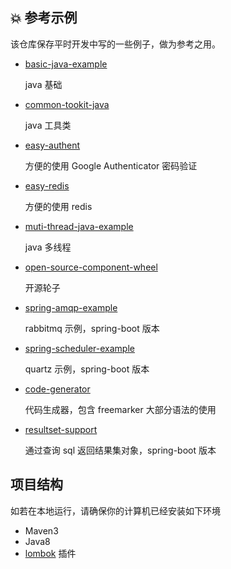##  :boom: 参考示例

该仓库保存平时开发中写的一些例子，做为参考之用。


* [basic-java-example](https://github.com/pleuvoir/dev-samples-for-reference/tree/master/basic-java-example)

  java 基础

* [common-tookit-java](https://github.com/pleuvoir/dev-samples-for-reference/tree/master/common-tookit-java)

  java 工具类

* [easy-authent](https://github.com/pleuvoir/dev-samples-for-reference/tree/master/easy-authent)

  方便的使用 Google Authenticator 密码验证

* [easy-redis](https://github.com/pleuvoir/dev-samples-for-reference/tree/master/easy-redis)

  方便的使用 redis

* [muti-thread-java-example](https://github.com/pleuvoir/dev-samples-for-reference/tree/master/muti-thread-java-example)

  java 多线程

* [open-source-component-wheel](https://github.com/pleuvoir/dev-samples-for-reference/tree/master/open-source-component-wheel)

  开源轮子

* [spring-amqp-example](https://github.com/pleuvoir/dev-samples-for-reference/tree/master/spring-amqp-example)

  rabbitmq 示例，spring-boot 版本

* [spring-scheduler-example](https://github.com/pleuvoir/dev-samples-for-reference/tree/master/spring-scheduler-example)

  quartz 示例，spring-boot 版本

* [code-generator](https://github.com/pleuvoir/reference-samples/tree/master/code-generator)

  代码生成器，包含 freemarker 大部分语法的使用

* [resultset-support](https://github.com/pleuvoir/reference-samples/tree/master/resultset-support)

  通过查询 sql 返回结果集对象，spring-boot 版本
   
   
## 项目结构

如若在本地运行，请确保你的计算机已经安装如下环境

- Maven3
- Java8
- [lombok](https://projectlombok.org/) 插件


